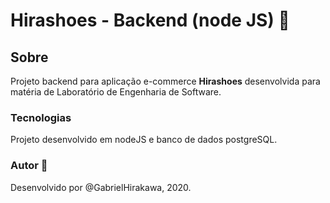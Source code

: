 # Hirashoes - Backend (node JS) :shirt: 

## Sobre
Projeto backend para aplicação e-commerce **Hirashoes** desenvolvida para matéria de Laboratório de Engenharia de Software.

### Tecnologias
Projeto desenvolvido em nodeJS e banco de dados postgreSQL.

### Autor :boy:
Desenvolvido por @GabrielHirakawa, 2020.